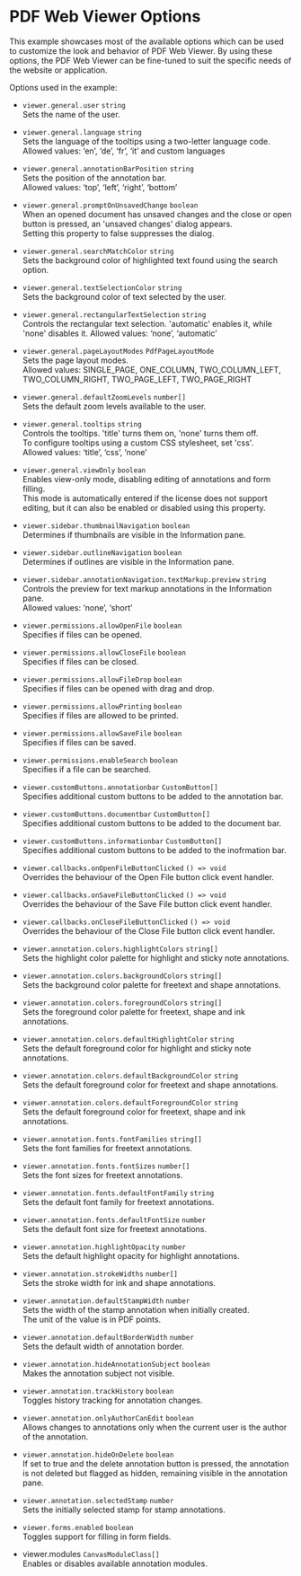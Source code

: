 # PDF Web Viewer Options

This example showcases most of the available options which can be used to customize the look and behavior of PDF Web Viewer. By using these options, the PDF Web Viewer can be fine-tuned to suit the specific needs of the website or application.

Options used in the example:

- `viewer.general.user` `string`  
  Sets the name of the user.

- `viewer.general.language` `string`  
  Sets the language of the tooltips using a two-letter language code.  
  Allowed values: ‘en’, ‘de’, ‘fr’, ‘it’ and custom languages

- `viewer.general.annotationBarPosition` `string`  
  Sets the position of the annotation bar.  
  Allowed values: ‘top’, ‘left’, ‘right’, ‘bottom’

- `viewer.general.promptOnUnsavedChange` `boolean`  
  When an opened document has unsaved changes and the close or open button is pressed, an 'unsaved changes' dialog appears.  
  Setting this property to false suppresses the dialog.

- `viewer.general.searchMatchColor` `string`  
  Sets the background color of highlighted text found using the search option.

- `viewer.general.textSelectionColor` `string`  
  Sets the background color of text selected by the user.

- `viewer.general.rectangularTextSelection` `string`  
  Controls the rectangular text selection. 'automatic' enables it, while 'none' disables it.
  Allowed values: ‘none’, ‘automatic’

- `viewer.general.pageLayoutModes` `PdfPageLayoutMode`  
  Sets the page layout modes.  
  Allowed values: SINGLE_PAGE, ONE_COLUMN, TWO_COLUMN_LEFT, TWO_COLUMN_RIGHT, TWO_PAGE_LEFT, TWO_PAGE_RIGHT

- `viewer.general.defaultZoomLevels` `number[]`  
  Sets the default zoom levels available to the user.

- `viewer.general.tooltips` `string`  
  Controls the tooltips. 'title' turns them on, 'none' turns them off.  
  To configure tooltips using a custom CSS stylesheet, set 'css'.  
  Allowed values: ‘title’, ‘css’, ’none’

- `viewer.general.viewOnly` `boolean`  
  Enables view-only mode, disabling editing of annotations and form filling.  
  This mode is automatically entered if the license does not support editing, but it can also be enabled or disabled using this property.

- `viewer.sidebar.thumbnailNavigation` `boolean`  
  Determines if thumbnails are visible in the Information pane.

- `viewer.sidebar.outlineNavigation` `boolean`  
  Determines if outlines are visible in the Information pane.

- `viewer.sidebar.annotationNavigation.textMarkup.preview` `string`  
  Controls the preview for text markup annotations in the Information pane.  
  Allowed values: ‘none’, ‘short’

- `viewer.permissions.allowOpenFile` `boolean`  
  Specifies if files can be opened.

- `viewer.permissions.allowCloseFile` `boolean`  
  Specifies if files can be closed.

- `viewer.permissions.allowFileDrop` `boolean`  
  Specifies if files can be opened with drag and drop.

- `viewer.permissions.allowPrinting` `boolean`  
  Specifies if files are allowed to be printed.

- `viewer.permissions.allowSaveFile` `boolean`  
  Specifies if files can be saved.

- `viewer.permissions.enableSearch` `boolean`  
  Specifies if a file can be searched.

- `viewer.customButtons.annotationbar` `CustomButton[]`  
  Specifies additional custom buttons to be added to the annotation bar.

- `viewer.customButtons.documentbar` `CustomButton[]`  
  Specifies additional custom buttons to be added to the document bar.

- `viewer.customButtons.informationbar` `CustomButton[]`  
  Specifies additional custom buttons to be added to the inofrmation bar.

- `viewer.callbacks.onOpenFileButtonClicked` `() => void`  
  Overrides the behaviour of the Open File button click event handler.

- `viewer.callbacks.onSaveFileButtonClicked` `() => void`  
  Overrides the behaviour of the Save File button click event handler.

- `viewer.callbacks.onCloseFileButtonClicked` `() => void`  
  Overrides the behaviour of the Close File button click event handler.

- `viewer.annotation.colors.highlightColors` `string[]`  
  Sets the highlight color palette for highlight and sticky note annotations.

- `viewer.annotation.colors.backgroundColors` `string[]`  
  Sets the background color palette for freetext and shape annotations.

- `viewer.annotation.colors.foregroundColors` `string[]`  
  Sets the foreground color palette for freetext, shape and ink annotations.

- `viewer.annotation.colors.defaultHighlightColor` `string`  
  Sets the default foreground color for highlight and sticky note annotations.

- `viewer.annotation.colors.defaultBackgroundColor` `string`  
  Sets the default foreground color for freetext and shape annotations.

- `viewer.annotation.colors.defaultForegroundColor` `string`  
  Sets the default foreground color for freetext, shape and ink annotations.

- `viewer.annotation.fonts.fontFamilies` `string[]`  
  Sets the font families for freetext annotations.

- `viewer.annotation.fonts.fontSizes` `number[]`  
  Sets the font sizes for freetext annotations.

- `viewer.annotation.fonts.defaultFontFamily` `string`  
  Sets the default font family for freetext annotations.

- `viewer.annotation.fonts.defaultFontSize` `number`  
  Sets the default font size for freetext annotations.

- `viewer.annotation.highlightOpacity` `number`  
  Sets the default highlight opacity for highlight annotations.

- `viewer.annotation.strokeWidths` `number[]`  
  Sets the stroke width for ink and shape annotations.

- `viewer.annotation.defaultStampWidth` `number`  
  Sets the width of the stamp annotation when initially created.  
  The unit of the value is in PDF points.

- `viewer.annotation.defaultBorderWidth` `number`  
  Sets the default width of annotation border.

- `viewer.annotation.hideAnnotationSubject` `boolean`  
  Makes the annotation subject not visible.

- `viewer.annotation.trackHistory` `boolean`  
  Toggles history tracking for annotation changes.

- `viewer.annotation.onlyAuthorCanEdit` `boolean`  
  Allows changes to annotations only when the current user is the author of the annotation.

- `viewer.annotation.hideOnDelete` `boolean`  
  If set to true and the delete annotation button is pressed, the annotation is not deleted but flagged as hidden, remaining visible in the annotation pane.

- `viewer.annotation.selectedStamp` `number`  
  Sets the initially selected stamp for stamp annotations.

- `viewer.forms.enabled` `boolean`  
  Toggles support for filling in form fields.

- viewer.modules `CanvasModuleClass[]`  
  Enables or disables available annotation modules.
